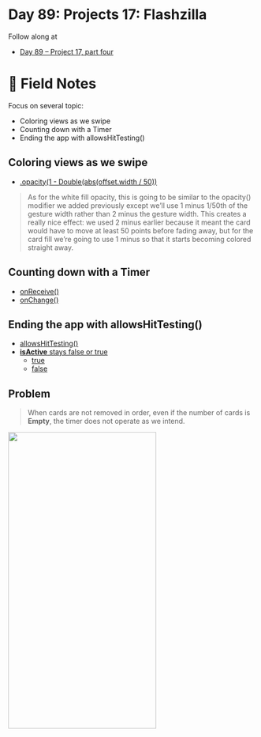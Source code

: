 # Day 89: Projects 17: Flashzilla

Follow along at 
- [Day 89 – Project 17, part four][1]

# 📒 Field Notes

Focus on several topic:
- Coloring views as we swipe
- Counting down with a Timer
- Ending the app with allowsHitTesting()
 
 
## Coloring views as we swipe

- [.opacity(1 - Double(abs(offset.width / 50))][2]
>As for the white fill opacity, this is going to be similar to the opacity() modifier we added previously except we’ll use 1 minus 1/50th of the gesture width rather than 2 minus the gesture width. This creates a really nice effect: we used 2 minus earlier because it meant the card would have to move at least 50 points before fading away, but for the card fill we’re going to use 1 minus so that it starts becoming colored straight away.


## Counting down with a Timer

- [onReceive()][3]
- [onChange()][4]


## Ending the app with allowsHitTesting()

- [allowsHitTesting()][5]
- [**isActive** stays false or true][6]
  - [true][7]
  - [false][8]

## Problem

>When cards are not removed in order, even if the number of cards is **Empty**, the timer does not operate as we intend.


<img width="300" height="600" src="https://github.com/VisionAce/Screenshoots/blob/main/Simulator%20Screen%20Recording%20-%20iPhone%2015%20Pro%20-%202023-12-05%20at%2014.23.50.gif"/>


[1]: https://www.hackingwithswift.com/100/swiftui/89
[2]: https://github.com/VisionAce/100DaysOfSwiftUI/blob/2668362ab2ccb43d22deeda4cbb6438d29a1f438/Day89/CardView.swift#L23
[3]: https://github.com/VisionAce/100DaysOfSwiftUI/blob/2668362ab2ccb43d22deeda4cbb6438d29a1f438/Day89/ContentView.swift#L83C1-L89C10
[4]: https://github.com/VisionAce/100DaysOfSwiftUI/blob/2668362ab2ccb43d22deeda4cbb6438d29a1f438/Day89/ContentView.swift#L90C1-L99C6
[5]: https://github.com/VisionAce/100DaysOfSwiftUI/blob/2668362ab2ccb43d22deeda4cbb6438d29a1f438/Day89/ContentView.swift#L51
[6]: https://github.com/VisionAce/100DaysOfSwiftUI/blob/2668362ab2ccb43d22deeda4cbb6438d29a1f438/Day89/ContentView.swift#L91C13-L97C14
[7]: https://github.com/VisionAce/100DaysOfSwiftUI/blob/2668362ab2ccb43d22deeda4cbb6438d29a1f438/Day89/ContentView.swift#L112
[8]: https://github.com/VisionAce/100DaysOfSwiftUI/blob/2668362ab2ccb43d22deeda4cbb6438d29a1f438/Day89/ContentView.swift#L105
